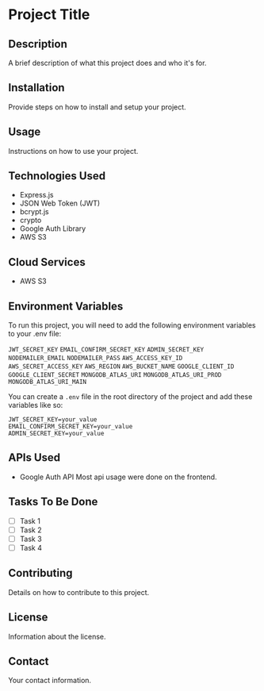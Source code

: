 # Project Title

## Description

A brief description of what this project does and who it's for.

## Installation

Provide steps on how to install and setup your project.

## Usage

Instructions on how to use your project.

## Technologies Used

- Express.js
- JSON Web Token (JWT)
- bcrypt.js
- crypto
- Google Auth Library
- AWS S3

## Cloud Services

- AWS S3

## Environment Variables

To run this project, you will need to add the following environment variables to your .env file:

`JWT_SECRET_KEY`
`EMAIL_CONFIRM_SECRET_KEY`
`ADMIN_SECRET_KEY`
`NODEMAILER_EMAIL`
`NODEMAILER_PASS`
`AWS_ACCESS_KEY_ID`
`AWS_SECRET_ACCESS_KEY`
`AWS_REGION`
`AWS_BUCKET_NAME`
`GOOGLE_CLIENT_ID`
`GOOGLE_CLIENT_SECRET`
`MONGODB_ATLAS_URI`
`MONGODB_ATLAS_URI_PROD`
`MONGODB_ATLAS_URI_MAIN`

You can create a `.env` file in the root directory of the project and add these variables like so:

```properties
JWT_SECRET_KEY=your_value
EMAIL_CONFIRM_SECRET_KEY=your_value
ADMIN_SECRET_KEY=your_value
```

## APIs Used

- Google Auth API
Most api usage were done on the frontend.

## Tasks To Be Done

- [ ] Task 1
- [ ] Task 2
- [ ] Task 3
- [ ] Task 4

## Contributing

Details on how to contribute to this project.

## License

Information about the license.

## Contact

Your contact information.